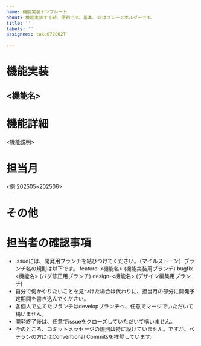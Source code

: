 ```yaml
---
name: 機能実装テンプレート
about: 機能実装する時、便利です。基本、<>はプレースホルダーです。
title: ''
labels: ''
assignees: taku072002T

---
```


# 機能実装
## <機能名>

# 機能詳細
<機能説明>

# 担当月
<例:202505~202506>

# その他

# 担当者の確認事項
- Issueには、開発用ブランチを結びつけてください。（マイルストーン）ブランチ名の規則は以下です。
feature-<機能名> (機能実装用ブランチ)
bugfix-<機能名> (バグ修正用ブランチ)
design-<機能名> (デザイン編集用ブランチ)
- 自分で何かやりたいことを見つけた場合は代わりに、担当月の部分に開発予定期間を書き込んでください。
- 各個人で立てたブランチはdevelopブランチへ、任意でマージでいただいて構いません。
- 開発終了後は、任意でissueをクローズしていただいて構いません。
- 今のところ、コミットメッセージの規則は特に設けていません。ですが、ベテランの方にはConventional Commitsを推奨しています。
